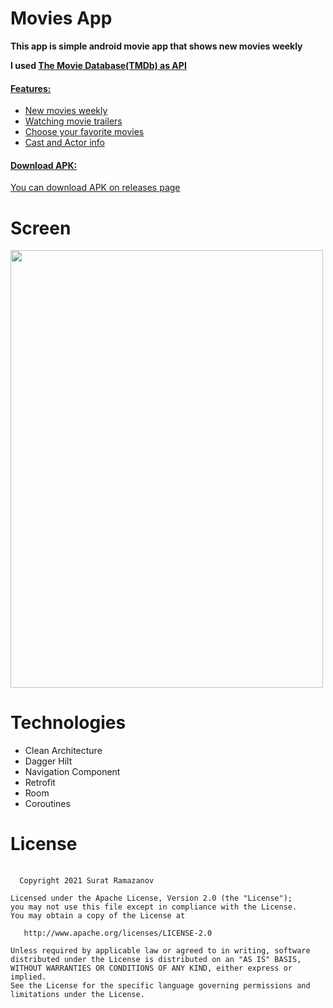 # Movies App
<p><strong>This app is simple android movie app that shows new movies weekly</strong></p>
<p><strong>I used <a href=https://www.themoviedb.org/>The Movie Database(TMDb) as API </strong></p>
<h4><strong>Features:</strong></h4>
<ul>
  <li>New movies weekly
</li>
  <li>Watching movie trailers
</li>
  <li>Choose your favorite movies
</li>
    <li>Cast and Actor info
</li>
</ul>

<h4><strong>Download APK:</strong></h4>
You can download APK <a href=https://github.com/Suret1/MoviesApp/blob/main/apk/movies_app.apk">on releases page</a>
                                                                         
# Screen
<img src=https://github.com/Suret1/MoviesApp/blob/main/gif/movies_app.gif width="500" height="700" />

# Technologies
<ul>
  <li>Clean Architecture
</li>
  <li>Dagger Hilt
</li>
  <li>Navigation Component
</li>
    <li>Retrofit
</li>
      <li>Room
</li>
      <li>Coroutines
</li>
</ul>
  
# License
  <pre>
  <code>
  Copyright 2021 Surat Ramazanov

Licensed under the Apache License, Version 2.0 (the "License");
you may not use this file except in compliance with the License.
You may obtain a copy of the License at

   http://www.apache.org/licenses/LICENSE-2.0

Unless required by applicable law or agreed to in writing, software
distributed under the License is distributed on an "AS IS" BASIS,
WITHOUT WARRANTIES OR CONDITIONS OF ANY KIND, either express or implied.
See the License for the specific language governing permissions and
limitations under the License.
  </code>
  </pre>
